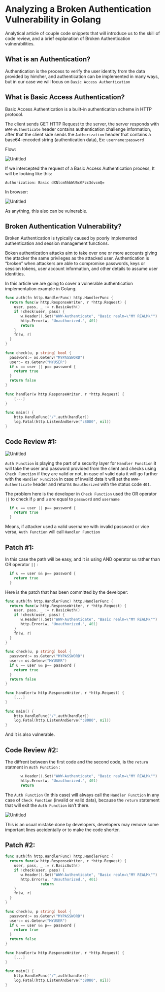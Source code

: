 # Analyzing a Broken Authentication Vulnerability in Golang

Analytical article of couple code snippets that will introduce us to the skill of code review, and a brief explanation of Broken Authentication vulnerabilities.

## What is an Authentication?

Authentication is the process to verify the user identity from the data provided by him/her, and authentication can be implemented in many ways, but in our case we will focus on `Basic Access Authentication`

## What is Basic Access Authentication?

Basic Access Authentication is a built-in authentication scheme in HTTP protocol.

The client sends GET HTTP Request to the server, the server responds with `WWW-Authenticate` header contains authentication challenge information, after that the client side sends the `Authorization` header that contains a base64-encoded string (authentication data), Ex: `username:password`

Flow:

![Untitled](Analyzing%20a%20Broken%20Authentication%20Vulnerability%20in%206d923d6c5c2d49228f10eff840996d6e/Untitled.png)

If we intercepted the request of a Basic Access Authentication process, It will be looking like this:

```
Authorization: Basic dXNlcm5hbWU6cGFzc3dvcmQ=
```

In browser:

![Untitled](Analyzing%20a%20Broken%20Authentication%20Vulnerability%20in%206d923d6c5c2d49228f10eff840996d6e/Untitled%201.png)

As anything, this also can be vulnerable.

## Broken Authentication Vulnerability?

Broken Authentication is typically caused by poorly implemented authentication and session management functions.

Boken authentication attacks aim to take over one or more accounts giving the attacker the same privileges as the attacked user. Authentication is “broken” when attackers are able to compromise passwords, keys or session tokens, user account information, and other details to assume user identities.

In this article we are going to cover a vulnerable authentication implementation example in Golang.

```go
func auth(fn http.HandlerFunc) http.HandlerFunc {
  return func(w http.ResponseWriter, r *http.Request) {
    user, pass, _ := r.BasicAuth()
    if !check(user, pass) {
       w.Header().Set("WWW-Authenticate", "Basic realm=\"MY REALM\"")
       http.Error(w, "Unauthorized.", 401)
       return
    }
    fn(w, r)
  }
}
 
func check(u, p string) bool {
  password:= os.Getenv("MYPASSWORD")
  user:= os.Getenv("MYUSER")
  if u == user || p== password {
    return true 
  }
  return false
} 
 
func handler(w http.ResponseWriter, r *http.Request) {
    [...]
}
 
func main() {
    http.HandleFunc("/",auth(handler))
    log.Fatal(http.ListenAndServe(":8080", nil))
}
```

## Code Review #1:

![Untitled](Analyzing%20a%20Broken%20Authentication%20Vulnerability%20in%206d923d6c5c2d49228f10eff840996d6e/Untitled%202.png)

`Auth Function` is playing the part of a security layer for `Handler Function` it will take the user and password provided from the client and checks using `Check Function` if they are valid or not, in case of valid data it will go further with the `Handler Funciton` in case of invalid data it will set the `WWW-Authenticate` header and returns `Unauthorized` with the status code `401`.

The problem here is the developer in `Check Function` used the OR operator `||` to check if `p` and `u` are equal to `password` and `username`

```go
  if u == user || p== password {
    return true 
  }
```

Means, if attacker used a valid username with invalid password or vice versa, `Auth Function` will call `Handler Function`

## Patch #1:

In this case the path will be easy, and it is using AND operator `&&` rather than OR operator `||` :

```go
  if u == user && p== password {
    return true 
  }
```

Here is the patch that has been committed by the developer:

```go
func auth(fn http.HandlerFunc) http.HandlerFunc {
  return func(w http.ResponseWriter, r *http.Request) {
    user, pass, _ := r.BasicAuth()
    if !check(user, pass) {
       w.Header().Set("WWW-Authenticate", "Basic realm=\"MY REALM\"")
       http.Error(w, "Unauthorized.", 401)
    }
    fn(w, r)
  }
}
 
func check(u, p string) bool {
  password:= os.Getenv("MYPASSWORD")
  user:= os.Getenv("MYUSER")
  if u == user && p== password {
    return true 
  }
  return false
} 
 
func handler(w http.ResponseWriter, r *http.Request) {
    [...]
}
 
func main() {
    http.HandleFunc("/",auth(handler))
    log.Fatal(http.ListenAndServe(":8080", nil))
}
```

And it is also vulnerable.

## Code Review #2:

The diffrent between the first code and the second code, is the `return` statment in `Auth Function` :

```go
       w.Header().Set("WWW-Authenticate", "Basic realm=\"MY REALM\"")
       http.Error(w, "Unauthorized.", 401)
       return
```

The `Auth Function` (In this case) will always call the `Handler Function` in any case of `Check Function` (invalid or valid data), because the `return`  statement that will exit the `Auth Function`  isn’t there.

![Untitled](Analyzing%20a%20Broken%20Authentication%20Vulnerability%20in%206d923d6c5c2d49228f10eff840996d6e/Untitled%203.png)

This is an usual mistake done by developers, developers may remove some important lines accidentally or to make the code shorter.

## Patch #2:

```go
func auth(fn http.HandlerFunc) http.HandlerFunc {
  return func(w http.ResponseWriter, r *http.Request) {
    user, pass, _ := r.BasicAuth()
    if !check(user, pass) {
       w.Header().Set("WWW-Authenticate", "Basic realm=\"MY REALM\"")
       http.Error(w, "Unauthorized.", 401)
				return
    }
    fn(w, r)
  }
}
 
func check(u, p string) bool {
  password:= os.Getenv("MYPASSWORD")
  user:= os.Getenv("MYUSER")
  if u == user && p== password {
    return true 
  }
  return false
} 
 
func handler(w http.ResponseWriter, r *http.Request) {
    [...]
}
 
func main() {
    http.HandleFunc("/",auth(handler))
    log.Fatal(http.ListenAndServe(":8080", nil))
}
```